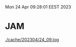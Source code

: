 Mon 24 Apr 09:28:01 EEST 2023
# JAM
<a href='./cache/202304/24_09.log'>./cache/202304/24_09.log</a>
